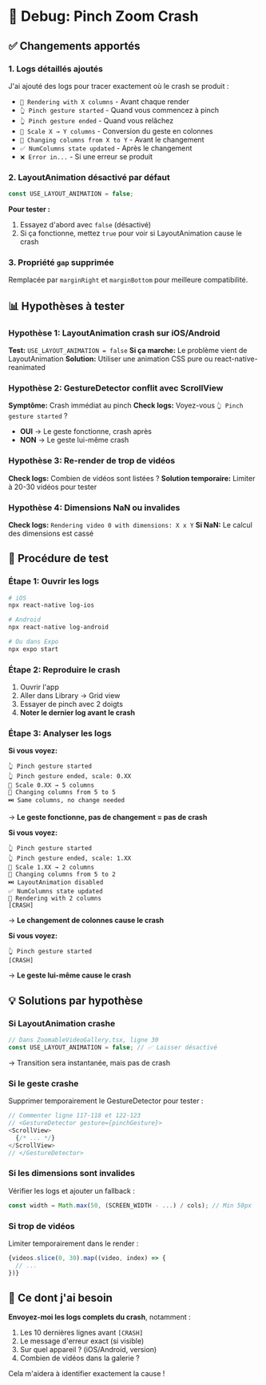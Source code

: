 # 🐛 Debug: Pinch Zoom Crash

## ✅ Changements apportés

### 1. Logs détaillés ajoutés
J'ai ajouté des logs pour tracer exactement où le crash se produit :

- `🎨 Rendering with X columns` - Avant chaque render
- `👆 Pinch gesture started` - Quand vous commencez à pinch
- `👆 Pinch gesture ended` - Quand vous relâchez
- `📏 Scale X → Y columns` - Conversion du geste en colonnes
- `🔄 Changing columns from X to Y` - Avant le changement
- `✅ NumColumns state updated` - Après le changement
- `❌ Error in...` - Si une erreur se produit

### 2. LayoutAnimation désactivé par défaut
```typescript
const USE_LAYOUT_ANIMATION = false;
```

**Pour tester :**
1. Essayez d'abord avec `false` (désactivé)
2. Si ça fonctionne, mettez `true` pour voir si LayoutAnimation cause le crash

### 3. Propriété `gap` supprimée
Remplacée par `marginRight` et `marginBottom` pour meilleure compatibilité.

## 📊 Hypothèses à tester

### Hypothèse 1: LayoutAnimation crash sur iOS/Android
**Test:** `USE_LAYOUT_ANIMATION = false`
**Si ça marche:** Le problème vient de LayoutAnimation
**Solution:** Utiliser une animation CSS pure ou react-native-reanimated

### Hypothèse 2: GestureDetector conflit avec ScrollView
**Symptôme:** Crash immédiat au pinch
**Check logs:** Voyez-vous `👆 Pinch gesture started` ?
- **OUI** → Le geste fonctionne, crash après
- **NON** → Le geste lui-même crash

### Hypothèse 3: Re-render de trop de vidéos
**Check logs:** Combien de vidéos sont listées ?
**Solution temporaire:** Limiter à 20-30 vidéos pour tester

### Hypothèse 4: Dimensions NaN ou invalides
**Check logs:** `Rendering video 0 with dimensions: X x Y`
**Si NaN:** Le calcul des dimensions est cassé

## 🧪 Procédure de test

### Étape 1: Ouvrir les logs
```bash
# iOS
npx react-native log-ios

# Android
npx react-native log-android

# Ou dans Expo
npx expo start
```

### Étape 2: Reproduire le crash
1. Ouvrir l'app
2. Aller dans Library → Grid view
3. Essayer de pinch avec 2 doigts
4. **Noter le dernier log avant le crash**

### Étape 3: Analyser les logs

**Si vous voyez:**
```
👆 Pinch gesture started
👆 Pinch gesture ended, scale: 0.XX
📏 Scale 0.XX → 5 columns
🔄 Changing columns from 5 to 5
⏭️ Same columns, no change needed
```
→ **Le geste fonctionne, pas de changement = pas de crash**

**Si vous voyez:**
```
👆 Pinch gesture started
👆 Pinch gesture ended, scale: 1.XX
📏 Scale 1.XX → 2 columns
🔄 Changing columns from 5 to 2
⏭️ LayoutAnimation disabled
✅ NumColumns state updated
🎨 Rendering with 2 columns
[CRASH]
```
→ **Le changement de colonnes cause le crash**

**Si vous voyez:**
```
👆 Pinch gesture started
[CRASH]
```
→ **Le geste lui-même cause le crash**

## 💡 Solutions par hypothèse

### Si LayoutAnimation crashe
```typescript
// Dans ZoomableVideoGallery.tsx, ligne 30
const USE_LAYOUT_ANIMATION = false; // ✅ Laisser désactivé
```
→ Transition sera instantanée, mais pas de crash

### Si le geste crashe
Supprimer temporairement le GestureDetector pour tester :
```typescript
// Commenter ligne 117-118 et 122-123
// <GestureDetector gesture={pinchGesture}>
<ScrollView>
  {/* ... */}
</ScrollView>
// </GestureDetector>
```

### Si les dimensions sont invalides
Vérifier les logs et ajouter un fallback :
```typescript
const width = Math.max(50, (SCREEN_WIDTH - ...) / cols); // Min 50px
```

### Si trop de vidéos
Limiter temporairement dans le render :
```typescript
{videos.slice(0, 30).map((video, index) => {
  // ...
})}
```

## 📝 Ce dont j'ai besoin

**Envoyez-moi les logs complets du crash**, notamment :
1. Les 10 dernières lignes avant `[CRASH]`
2. Le message d'erreur exact (si visible)
3. Sur quel appareil ? (iOS/Android, version)
4. Combien de vidéos dans la galerie ?

Cela m'aidera à identifier exactement la cause !
